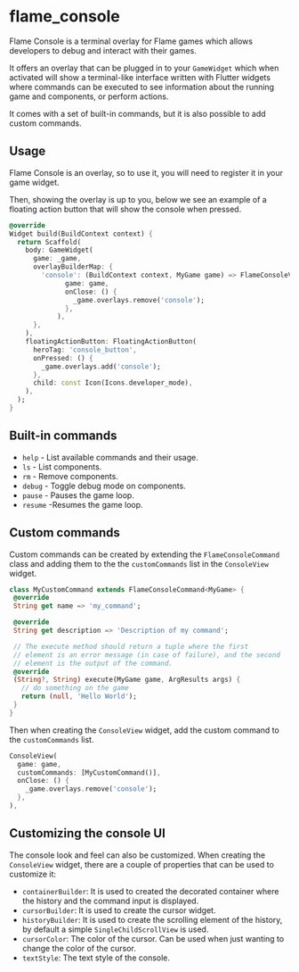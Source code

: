 # flame_console

Flame Console is a terminal overlay for Flame games which allows developers to debug and interact
with their games.

It offers an overlay that can be plugged in to your `GameWidget` which when activated will show a
terminal-like interface written with Flutter widgets where commands can be executed to see
information about the running game and components, or perform actions.

It comes with a set of built-in commands, but it is also possible to add custom commands.


## Usage

Flame Console is an overlay, so to use it, you will need to register it in your game widget.

Then, showing the overlay is up to you, below we see an example of a floating action button that will
show the console when pressed.

```dart
@override
Widget build(BuildContext context) {
  return Scaffold(
    body: GameWidget(
      game: _game,
      overlayBuilderMap: {
        'console': (BuildContext context, MyGame game) => FlameConsoleView(
              game: game,
              onClose: () {
                _game.overlays.remove('console');
              },
            ),
      },
    ),
    floatingActionButton: FloatingActionButton(
      heroTag: 'console_button',
      onPressed: () {
        _game.overlays.add('console');
      },
      child: const Icon(Icons.developer_mode),
    ),
  );
}
```


## Built-in commands

- `help` - List available commands and their usage.
- `ls` - List components.
- `rm` - Remove components.
- `debug` - Toggle debug mode on components.
- `pause` - Pauses the game loop.
- `resume` -Resumes the game loop.


## Custom commands

 Custom commands can be created by extending the `FlameConsoleCommand` class and adding them to the
 the `customCommands` list in the `ConsoleView` widget.

 ```dart
class MyCustomCommand extends FlameConsoleCommand<MyGame> {
  @override
  String get name => 'my_command';

  @override
  String get description => 'Description of my command';

  // The execute method should return a tuple where the first
  // element is an error message (in case of failure), and the second
  // element is the output of the command.
  @override
  (String?, String) execute(MyGame game, ArgResults args) {
    // do something on the game
    return (null, 'Hello World');
  }
}
```

Then when creating the `ConsoleView` widget, add the custom command to the `customCommands` list.

```dart
ConsoleView(
  game: game,
  customCommands: [MyCustomCommand()],
  onClose: () {
    _game.overlays.remove('console');
  },
),
```


## Customizing the console UI

The console look and feel can also be customized. When creating the `ConsoleView` widget, there are
a couple of properties that can be used to customize it:

- `containerBuilder`: It is used to created the decorated container where the history and the
command input is displayed.
- `cursorBuilder`: It is used to create the cursor widget.
- `historyBuilder`: It is used to create the scrolling element of the history, by default a simple
`SingleChildScrollView` is used.
- `cursorColor`: The color of the cursor. Can be used when just wanting to change the color
of the cursor.
- `textStyle`: The text style of the console.


